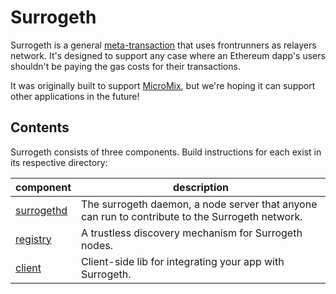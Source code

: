 # Surrogeth

Surrogeth is a general [meta-transaction](https://medium.com/@austin_48503/ethereum-meta-transactions-90ccf0859e84)
that uses frontrunners as relayers network. It's designed to support any case where an Ethereum dapp's users
shouldn't be paying the gas costs for their transactions.

It was originally built to support [MicroMix](https://micromix.app), but we're hoping it can support other applications in the future!

## Contents

Surrogeth consists of three components. Build instructions for each exist in its respective directory:

| component                                                                     | description                                                                                     |
| ----------------------------------------------------------------------------- | ----------------------------------------------------------------------------------------------- |
| [surrogethd](https://github.com/lsankar4033/surrogeth/tree/master/surrogethd) | The surrogeth daemon, a node server that anyone can run to contribute to the Surrogeth network. |
| [registry](https://github.com/lsankar4033/surrogeth/tree/master/registry)     | A trustless discovery mechanism for Surrogeth nodes.                                            |
| [client](https://github.com/lsankar4033/surrogeth/tree/master/client)         | Client-side lib for integrating your app with Surrogeth.                                        |

